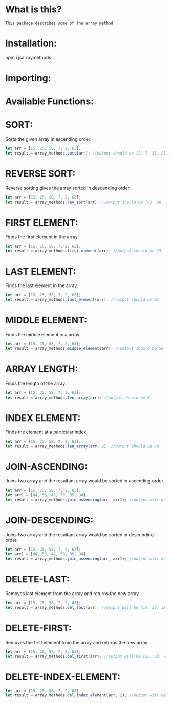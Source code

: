 # What is this?
    This package describes some of the array method

# Installation:
npm i jsarraymethods

# Importing:

# Available Functions:

# SORT:
Sorts the given array in ascending order.

```javascript
let arr = [15, 25, 58, 7, 2, 63];
let result = array_methods.sort(arr); //output should be [2, 7, 15, 25, 58, 63]
```

# REVERSE SORT:
Reverse sorting gives the array sorted in descending order.

```javascript
let arr = [15, 25, 58, 7, 2, 63];
let result = array_methods.rev_sort(arr); //output should be [63, 58, 25, 15, 7, 2]
```

# FIRST ELEMENT:
Finds the first element in the array.

```javascript
let arr = [15, 25, 58, 7, 2, 63];
let result = array_methods.first_element(arr); //output should be 15
```

# LAST ELEMENT:
Finds the last element in the array.

```javascript
let arr = [15, 25, 58, 7, 2, 63];
let result = array_methods.last_element(arr); //output should be 63
```

# MIDDLE ELEMENT:
Finds the middle element in a array.

```javascript
let arr = [15, 25, 58, 7, 2, 63];
let result = array_methods.middle_element(arr); //output should be 58
```

# ARRAY LENGTH:
Finds the length of the array.

```javascript
let arr = [15, 25, 58, 7, 2, 63];
let result = array_methods.len_array(arr); //output should be 6
```

# INDEX ELEMENT:
Finds the element at a particular index.

```javascript
let arr = [15, 25, 58, 7, 2, 63];
let result = array_methods.len_array(arr, 2); //output should be 58
```

# JOIN-ASCENDING:
Joins two array and the resultant array would be sorted in ascending order.

```javascript
let arr = [15, 25, 58, 7, 2, 63];
let arr1 = [84, 56, 42, 50, 35, 94];
let result = array_methods.join_ascending(arr, arr1); //output will be [2, 7, 15, 25, 35, 42, 50, 56, 58, 63, 84, 94]
```

# JOIN-DESCENDING:
Joins two array and the resultant array would be sorted in descending order.

```javascript
let arr = [15, 25, 58, 7, 2, 63];
let arr1 = [84, 56, 42, 50, 35, 94];
let result = array_methods.join_ascending(arr, arr1); //output will be [94, 84, 63, 58, 56, 50, 42, 35, 25, 15, 7, 2]
```

# DELETE-LAST:
Removes last element from the array and returns the new array.

```javascript
let arr = [15, 25, 58, 7, 2, 63];
let result = array_methods.del_last(arr); //output will be [15, 25, 58, 7, 2]
```

# DELETE-FIRST:
Removes the first element from the array and returns the new array

```javascript
let arr = [15, 25, 58, 7, 2, 63];
let result = array_methods.del_first(arr); //output will be [25, 58, 7, 2, 63]
```

# DELETE-INDEX-ELEMENT:

```javascript
let arr = [15, 25, 58, 7, 2, 63]
let result = array_methods.del_index_element(arr, 2); //output will be [15, 25, 7, 2, 63]
```
